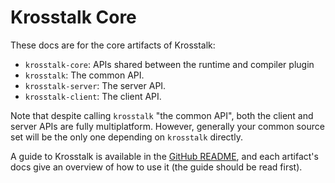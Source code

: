 # Krosstalk Core

These docs are for the core artifacts of Krosstalk:

* `krosstalk-core`: APIs shared between the runtime and compiler plugin
* `krosstalk`: The common API.
* `krosstalk-server`: The server API.
* `krosstalk-client`: The client API.

Note that despite calling `krosstalk` "the common API", both the client and server APIs are fully multiplatform.
However, generally your common source set will be the only one depending on `krosstalk` directly.

A guide to Krosstalk is available in the [GitHub README](./../README.md), and each artifact's docs give an overview of
how to use it (the guide should be read first).
